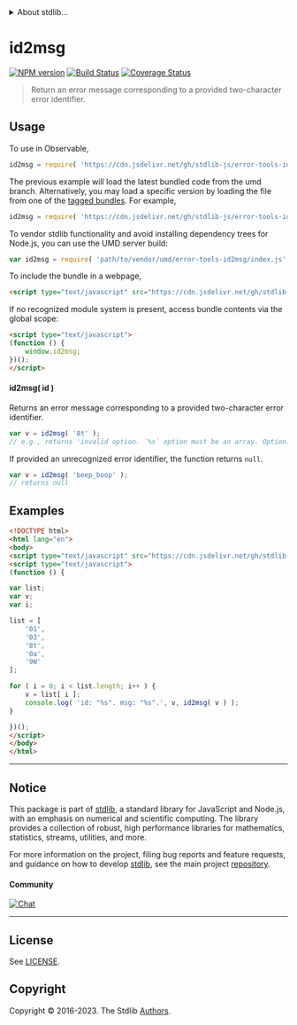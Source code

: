 <!--

@license Apache-2.0

Copyright (c) 2022 The Stdlib Authors.

Licensed under the Apache License, Version 2.0 (the "License");
you may not use this file except in compliance with the License.
You may obtain a copy of the License at

   http://www.apache.org/licenses/LICENSE-2.0

Unless required by applicable law or agreed to in writing, software
distributed under the License is distributed on an "AS IS" BASIS,
WITHOUT WARRANTIES OR CONDITIONS OF ANY KIND, either express or implied.
See the License for the specific language governing permissions and
limitations under the License.

-->


<details>
  <summary>
    About stdlib...
  </summary>
  <p>We believe in a future in which the web is a preferred environment for numerical computation. To help realize this future, we've built stdlib. stdlib is a standard library, with an emphasis on numerical and scientific computation, written in JavaScript (and C) for execution in browsers and in Node.js.</p>
  <p>The library is fully decomposable, being architected in such a way that you can swap out and mix and match APIs and functionality to cater to your exact preferences and use cases.</p>
  <p>When you use stdlib, you can be absolutely certain that you are using the most thorough, rigorous, well-written, studied, documented, tested, measured, and high-quality code out there.</p>
  <p>To join us in bringing numerical computing to the web, get started by checking us out on <a href="https://github.com/stdlib-js/stdlib">GitHub</a>, and please consider <a href="https://opencollective.com/stdlib">financially supporting stdlib</a>. We greatly appreciate your continued support!</p>
</details>

# id2msg

[![NPM version][npm-image]][npm-url] [![Build Status][test-image]][test-url] [![Coverage Status][coverage-image]][coverage-url] <!-- [![dependencies][dependencies-image]][dependencies-url] -->

> Return an error message corresponding to a provided two-character error identifier.

<!-- Section to include introductory text. Make sure to keep an empty line after the intro `section` element and another before the `/section` close. -->

<section class="intro">

</section>

<!-- /.intro -->

<!-- Package usage documentation. -->



<section class="usage">

## Usage

To use in Observable,

```javascript
id2msg = require( 'https://cdn.jsdelivr.net/gh/stdlib-js/error-tools-id2msg@umd/browser.js' )
```
The previous example will load the latest bundled code from the umd branch. Alternatively, you may load a specific version by loading the file from one of the [tagged bundles](https://github.com/stdlib-js/error-tools-id2msg/tags). For example,

```javascript
id2msg = require( 'https://cdn.jsdelivr.net/gh/stdlib-js/error-tools-id2msg@v0.1.0-umd/browser.js' )
```

To vendor stdlib functionality and avoid installing dependency trees for Node.js, you can use the UMD server build:

```javascript
var id2msg = require( 'path/to/vendor/umd/error-tools-id2msg/index.js' )
```

To include the bundle in a webpage,

```html
<script type="text/javascript" src="https://cdn.jsdelivr.net/gh/stdlib-js/error-tools-id2msg@umd/browser.js"></script>
```

If no recognized module system is present, access bundle contents via the global scope:

```html
<script type="text/javascript">
(function () {
    window.id2msg;
})();
</script>
```

#### id2msg( id )

Returns an error message corresponding to a provided two-character error identifier.

```javascript
var v = id2msg( '8t' );
// e.g., returns 'invalid option. `%s` option must be an array. Option: `%s`.'
```

If provided an unrecognized error identifier, the function returns `null`.

```javascript
var v = id2msg( 'beep_boop' );
// returns null
```

</section>

<!-- /.usage -->

<!-- Package usage notes. Make sure to keep an empty line after the `section` element and another before the `/section` close. -->

<section class="notes">

</section>

<!-- /.notes -->

<!-- Package usage examples. -->

<section class="examples">

## Examples

<!-- TODO: better example -->

<!-- eslint no-undef: "error" -->

```html
<!DOCTYPE html>
<html lang="en">
<body>
<script type="text/javascript" src="https://cdn.jsdelivr.net/gh/stdlib-js/error-tools-id2msg@umd/browser.js"></script>
<script type="text/javascript">
(function () {

var list;
var v;
var i;

list = [
    '01',
    '03',
    '8t',
    '0a',
    '9W'
];

for ( i = 0; i < list.length; i++ ) {
    v = list[ i ];
    console.log( 'id: "%s". msg: "%s".', v, id2msg( v ) );
}

})();
</script>
</body>
</html>
```

</section>

<!-- /.examples -->

<!-- Section for describing a command-line interface. -->



<!-- Section to include cited references. If references are included, add a horizontal rule *before* the section. Make sure to keep an empty line after the `section` element and another before the `/section` close. -->

<section class="references">

</section>

<!-- /.references -->

<!-- <license> -->

<!-- </license> -->

<!-- Section for related `stdlib` packages. Do not manually edit this section, as it is automatically populated. -->

<section class="related">

</section>

<!-- /.related -->

<!-- Section for all links. Make sure to keep an empty line after the `section` element and another before the `/section` close. -->


<section class="main-repo" >

* * *

## Notice

This package is part of [stdlib][stdlib], a standard library for JavaScript and Node.js, with an emphasis on numerical and scientific computing. The library provides a collection of robust, high performance libraries for mathematics, statistics, streams, utilities, and more.

For more information on the project, filing bug reports and feature requests, and guidance on how to develop [stdlib][stdlib], see the main project [repository][stdlib].

#### Community

[![Chat][chat-image]][chat-url]

---

## License

See [LICENSE][stdlib-license].


## Copyright

Copyright &copy; 2016-2023. The Stdlib [Authors][stdlib-authors].

</section>

<!-- /.stdlib -->

<!-- Section for all links. Make sure to keep an empty line after the `section` element and another before the `/section` close. -->

<section class="links">

[npm-image]: http://img.shields.io/npm/v/@stdlib/error-tools-id2msg.svg
[npm-url]: https://npmjs.org/package/@stdlib/error-tools-id2msg

[test-image]: https://github.com/stdlib-js/error-tools-id2msg/actions/workflows/test.yml/badge.svg?branch=v0.1.0
[test-url]: https://github.com/stdlib-js/error-tools-id2msg/actions/workflows/test.yml?query=branch:v0.1.0

[coverage-image]: https://img.shields.io/codecov/c/github/stdlib-js/error-tools-id2msg/main.svg
[coverage-url]: https://codecov.io/github/stdlib-js/error-tools-id2msg?branch=main

<!--

[dependencies-image]: https://img.shields.io/david/stdlib-js/error-tools-id2msg.svg
[dependencies-url]: https://david-dm.org/stdlib-js/error-tools-id2msg/main

-->

[chat-image]: https://img.shields.io/gitter/room/stdlib-js/stdlib.svg
[chat-url]: https://app.gitter.im/#/room/#stdlib-js_stdlib:gitter.im

[stdlib]: https://github.com/stdlib-js/stdlib

[stdlib-authors]: https://github.com/stdlib-js/stdlib/graphs/contributors

[cli-section]: https://github.com/stdlib-js/error-tools-id2msg#cli
[cli-url]: https://github.com/stdlib-js/error-tools-id2msg/tree/cli
[@stdlib/error-tools-id2msg]: https://github.com/stdlib-js/error-tools-id2msg/tree/main

[umd]: https://github.com/umdjs/umd
[es-module]: https://developer.mozilla.org/en-US/docs/Web/JavaScript/Guide/Modules

[deno-url]: https://github.com/stdlib-js/error-tools-id2msg/tree/deno
[umd-url]: https://github.com/stdlib-js/error-tools-id2msg/tree/umd
[esm-url]: https://github.com/stdlib-js/error-tools-id2msg/tree/esm
[branches-url]: https://github.com/stdlib-js/error-tools-id2msg/blob/main/branches.md

[stdlib-license]: https://raw.githubusercontent.com/stdlib-js/error-tools-id2msg/main/LICENSE

<!-- <related-links> -->

<!-- </related-links> -->

</section>

<!-- /.links -->

